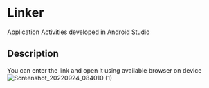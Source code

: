 # Linker 
Application Activities developed in Android Studio

## Description
You can enter the link and open it using available browser on device
![Screenshot_20220924_084010 (1)](https://user-images.githubusercontent.com/86290623/192082149-e560ab5c-38ca-4199-9187-260b708f122b.jpg)
